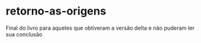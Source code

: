 # retorno-as-origens
Final do livro para aqueles que obtiveram a versão delta e não puderam ler sua conclusão
